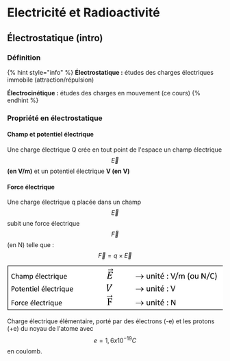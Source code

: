 # Electricité et Radioactivité

## Électrostatique \(intro\)

### Définition

{% hint style="info" %}
**Électrostatique :** études des charges électriques immobile \(attraction/répulsion\)

**Électrocinétique :** études des charges en mouvement \(ce cours\)
{% endhint %}

### Propriété en électrostatique

#### Champ et potentiel électrique

Une charge électrique Q crée en tout point  de l'espace un champ électrique $$\vec{E}$$**\(en V/m\)** et un potentiel électrique **V \(en V\)**

#### Force électrique

Une charge électrique q placée dans un champ $$\vec{E}$$subit une force électrique $$\vec{F}$$\(en N\) telle que : $$\vec{F}=q\times \vec{E}$$

![](../.gitbook/assets/unite_elec.jpg)

Charge électrique élémentaire, porté par des électrons \(-e\) et les protons \(+e\) du noyau de l'atome avec $$e=1,6x10^{-19}C$$en coulomb.

